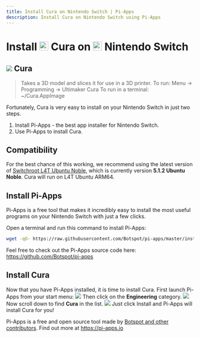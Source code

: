 ```yaml
---
title: Install Cura on Nintendo Switch | Pi-Apps
description: Install Cura on Nintendo Switch using Pi-Apps
---
```

<div class="simple-install-content content">

# Install <img src="/img/app-icons/Cura/icon-64.png" height=24> Cura on <img src=/img/other-icons/switch-icon.svg height=24> Nintendo Switch

## <img src="/img/app-icons/Cura/icon-64.png"> Cura
> Takes a 3D model and slices it for use in a 3D printer.
> To run: Menu -> Programming -> Ultimaker Cura
> To run in a terminal: ~/Cura.AppImage

Fortunately, Cura is very easy to install on your Nintendo Switch in just two steps.
1. Install Pi-Apps - the best app installer for Nintendo Switch.
2. Use Pi-Apps to install Cura.
</div>
<div class="simple-install-content content">

## Compatibility
For the best chance of this working, we recommend using the latest version of [Switchroot L4T Ubuntu Noble](https://wiki.switchroot.org/wiki/linux/l4t-ubuntu-noble-installation-guide), which is currently version **5.1.2 Ubuntu Noble**.
Cura will run on L4T Ubuntu ARM64.
</div>
<div class="simple-install-content content">

## Install Pi-Apps

Pi-Apps is a free tool that makes it incredibly easy to install the most useful programs on your Nintendo Switch with just a few clicks.

Open a terminal and run this command to install Pi-Apps:
```bash
wget -qO- https://raw.githubusercontent.com/Botspot/pi-apps/master/install | bash
```
Feel free to check out the Pi-Apps source code here: https://github.com/Botspot/pi-apps
</div>
<div class="simple-install-content content">

## Install Cura

Now that you have Pi-Apps installed, it is time to install Cura.
First launch Pi-Apps from your start menu:
<img src="/img/start-menu.png">
Then click on the <b>Engineering</b> category.
<img src="/img/category-selections/Engineering.png">
Now scroll down to find <b>Cura</b> in the list.
<img src="/img/app-icons/Cura/app-selection.png">
Just click Install and Pi-Apps will install Cura for you!
</div>
<div class="simple-install-content content">

Pi-Apps is a free and open source tool made by [Botspot and other contributors](/about/#contributors). Find out more at https://pi-apps.io
</div>
